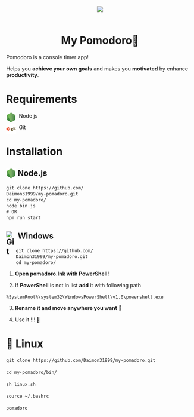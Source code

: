 <div align="middle">
<img src="https://www.dropbox.com/s/ram3kef95adldop/pomodoro.png?raw=1" height="250px" >
</div>
</br>

<h1 align="center">My Pomodoro🍅</h1>

Pomodoro is a console timer app!

Helps you **achieve your own goals** and makes you **motivated** by enhance **productivity**.

# Requirements

 <img align="left" alt="Node.js" width="26px" src="https://raw.githubusercontent.com/github/explore/80688e429a7d4ef2fca1e82350fe8e3517d3494d/topics/nodejs/nodejs.png" />

&nbsp;
Node js

<img align="left" alt="Git" width="26px" src="https://raw.githubusercontent.com/github/explore/80688e429a7d4ef2fca1e82350fe8e3517d3494d/topics/git/git.png" />
&nbsp;
Git

# Installation

## &nbsp;Node.js <img align="left" alt="Node.js" width="26px" src="https://raw.githubusercontent.com/github/explore/80688e429a7d4ef2fca1e82350fe8e3517d3494d/topics/nodejs/nodejs.png" />

```
git clone https://github.com/
Daimon31999/my-pomadoro.git
cd my-pomadoro/
node bin.js
# OR
npm run start
```

## &nbsp;Windows<img align="left" alt="Git" width="26px" src="https://i0.wp.com/blog.ncce.org/wp-content/uploads/2017/04/microsoft-windows-logo-vector-download.jpg?fit=500%2C500" />

```
git clone https://github.com/
Daimon31999/my-pomadoro.git
cd my-pomadoro/
```

1. **Open pomadoro.lnk with PowerShell!**[](screenshots/1.png)

2. If **PowerShell** is not in list **add** it with following path

```
%SystemRoot%\system32\WindowsPowerShell\v1.0\powershell.exe
```

3. **Rename it and move anywhere you want** 🚀

4. Use it !!! 🍅

# 🐧 Linux

```
git clone https://github.com/Daimon31999/my-pomadoro.git

cd my-pomadoro/bin/

sh linux.sh

source ~/.bashrc

pomadoro
```
